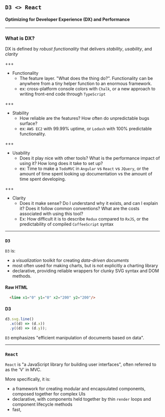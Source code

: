 ## `D3 <> React`
#### Optimizing for Developer Experience (DX) and Performance

---

### What is DX?

DX is defined by _robust functionality_ that delivers _stability_, _usability_, and _clarity_

+++

* Functionality
  * The feature layer. "What does the thing do?". Functionality can be anywhere from a tiny helper function to an enormous framework. 
  * ex: cross-platform console colors with `Chalk`, or a new approach to writing front-end code through `TypeScript`

+++

* Stability
  * How reliable are the features? How often do unpredictable bugs surface?
  * ex: `AWS EC2` with 99.99% uptime, or `Lodash` with 100% predictable functionality.

+++

* Usability
  * Does it play nice with other tools? What is the performance impact of using it? How long does it take to set up?
  * ex: Time to make a `TodoMVC` in `Angular` vs `React` vs `JQuery`, or the amount of time spent looking up documentation vs the amount of time spent developing.
 
+++ 
 
* Clarity
  * Does it make sense? Do I understand why it exists, and can I explain it? Does it follow common conventions? What are the costs associated with using this tool?
  * Ex: How difficult it is to describe `Redux` compared to `RxJS`, or the predictability of compiled `CoffeeScript` syntax 

---

### `D3`

`D3` is: 

* a *visualization* toolkit for creating _data-driven documents_
* most often used for making charts, but is not explicitly a charting library
* declarative, providing reliable wrappers for clunky SVG syntax and DOM methods.

#### Raw HTML
```html
  <line x1="0" y1="0" x2="200" y2="200"/>
```

#### D3
```javascript
d3.svg.line()
  .x((d) => (d.x))
  .y((d) => (d.y));
```

`D3` emphasizes "efficient manipulation of documents based on data".

---

### `React`

`React` is "a JavaScript library for building user interfaces", often referred to as the 'V' in MVC.

More specifically, it is: 
* a framework for creating modular and encapsulated components, composed together for complex UIs
* declarative, with components held together by thin `render` loops and component lifecycle methods
* fast, 

